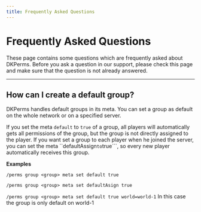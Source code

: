 ```yaml
---
title: Frequently Asked Questions
---
```


# Frequently Asked Questions

These page contains some questions which are frequently asked about DKPerms.
Before you ask a question in our support, please check this page and make sure that the question is not already answered.

***
## How can I create a default group?
DKPerms handles default groups in its meta. You can set a group as default on the whole network or on a specified server.

If you set the meta ```default``` to ```true``` of a group, all players will automatically gets all permissions
of the group, but the group is not directly assigned to the player. If you want set a group to each player when he
joined the server, you can set the meta ``defaultAssign``` to ```true```, so every new player automatically receives this group.

**Examples**

```/perms group <group> meta set default true```

```/perms group <group> meta set defaultAsign true```

```/perms group <group> meta set default true world=world-1```
In this case the group is only default on world-1
